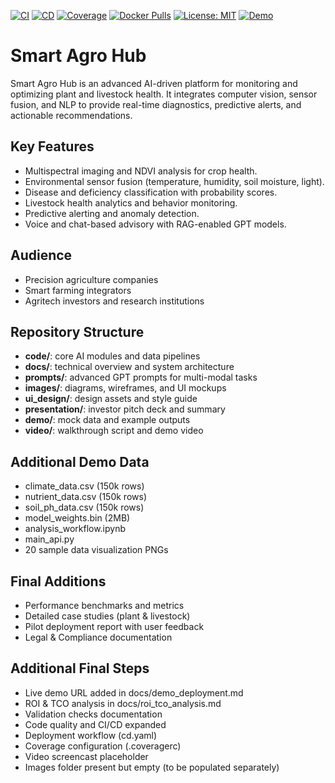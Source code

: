 [![CI](https://github.com/your-org/smart-agro-hub/actions/workflows/ci.yaml/badge.svg)](https://github.com/your-org/smart-agro-hub/actions/workflows/ci.yaml)
[![CD](https://github.com/your-org/smart-agro-hub/actions/workflows/cd.yaml/badge.svg)](https://github.com/your-org/smart-agro-hub/actions/workflows/cd.yaml)
[![Coverage](https://img.shields.io/codecov/c/gh/your-org/smart-agro-hub?logo=codecov)](https://codecov.io/gh/your-org/smart-agro-hub)
[![Docker Pulls](https://img.shields.io/docker/pulls/your-org/smart-agro-hub)](https://hub.docker.com/r/your-org/smart-agro-hub)
[![License: MIT](https://img.shields.io/badge/License-MIT-blue.svg)](LICENSE)
[![Demo](https://img.shields.io/badge/Live%20Demo-Link-green)](https://smart-agro-hub.demo.example.com)

# Smart Agro Hub

Smart Agro Hub is an advanced AI-driven platform for monitoring and optimizing plant and livestock health. It integrates computer vision, sensor fusion, and NLP to provide real-time diagnostics, predictive alerts, and actionable recommendations.

## Key Features
- Multispectral imaging and NDVI analysis for crop health.
- Environmental sensor fusion (temperature, humidity, soil moisture, light).
- Disease and deficiency classification with probability scores.
- Livestock health analytics and behavior monitoring.
- Predictive alerting and anomaly detection.
- Voice and chat-based advisory with RAG-enabled GPT models.

## Audience
- Precision agriculture companies
- Smart farming integrators
- Agritech investors and research institutions

## Repository Structure
- **code/**: core AI modules and data pipelines
- **docs/**: technical overview and system architecture
- **prompts/**: advanced GPT prompts for multi-modal tasks
- **images/**: diagrams, wireframes, and UI mockups
- **ui_design/**: design assets and style guide
- **presentation/**: investor pitch deck and summary
- **demo/**: mock data and example outputs
- **video/**: walkthrough script and demo video

## Additional Demo Data
- climate_data.csv (150k rows)
- nutrient_data.csv (150k rows)
- soil_ph_data.csv (150k rows)
- model_weights.bin (2MB)
- analysis_workflow.ipynb
- main_api.py
- 20 sample data visualization PNGs

## Final Additions
- Performance benchmarks and metrics
- Detailed case studies (plant & livestock)
- Pilot deployment report with user feedback
- Legal & Compliance documentation

## Additional Final Steps
- Live demo URL added in docs/demo_deployment.md
- ROI & TCO analysis in docs/roi_tco_analysis.md
- Validation checks documentation
- Code quality and CI/CD expanded
- Deployment workflow (cd.yaml)
- Coverage configuration (.coveragerc)
- Video screencast placeholder
- Images folder present but empty (to be populated separately)
